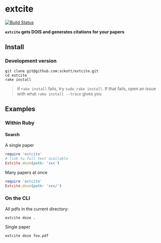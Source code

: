 extcite
=======

[![Build Status](https://travis-ci.org/sckott/extcite.svg?branch=master)](https://travis-ci.org/sckott/extcite)

__`extcite` gets DOIS and generates citations for your papers__

## Install

### Development version

```
git clone git@github.com:sckott/extcite.git
cd extcite
rake install
```

> if `rake install` fails, try `sudo rake install`. If that fails, open an issue with what `rake install --trace` gives you

## Examples

### Within Ruby

#### Search

A single paper

```ruby
require 'extcite'
# link to full text available
Extcite.doze(path: 'xxx')
```

Many papers at once

```ruby
require 'extcite'
Extcite.doze(path: 'xxx/')
```

### On the CLI

All pdfs in the current directory:

```shell
extcite doze .
```

Single paper

```shell
extcite doze foo.pdf
```

[changelog]: https://github.com/sckott/extcite/blob/master/CHANGELOG.md
